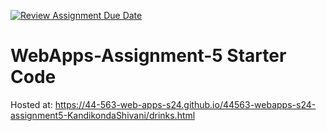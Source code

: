 [![Review Assignment Due Date](https://classroom.github.com/assets/deadline-readme-button-24ddc0f5d75046c5622901739e7c5dd533143b0c8e959d652212380cedb1ea36.svg)](https://classroom.github.com/a/5u0mb8O1)
# WebApps-Assignment-5 Starter Code

Hosted at: https://44-563-web-apps-s24.github.io/44563-webapps-s24-assignment5-KandikondaShivani/drinks.html
